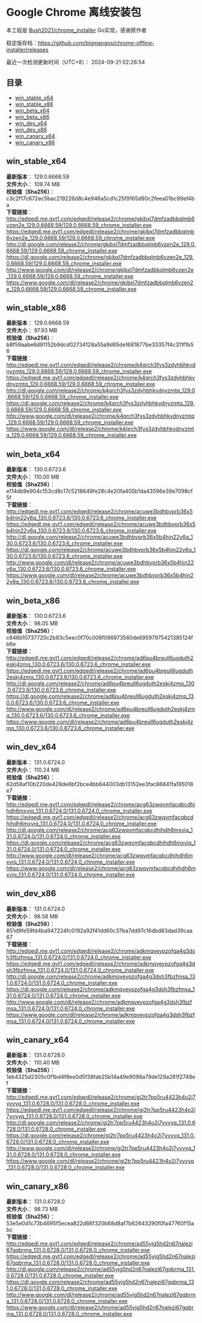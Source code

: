 # Google Chrome 离线安装包
本工程是 [Bush2021/chrome_installer](https://github.com/Bush2021/chrome_installer) Go实现，感谢原作者

稳定版存档：<https://github.com/bigmangos/chrome-offline-installer/releases>

最近一次检测更新时间（UTC+8）：
2024-09-21 02:26:54

## 目录
* [win_stable_x64](https://github.com/bigmangos/chrome-offline-installer?tab=readme-ov-file#win_stable_x64)
* [win_stable_x86](https://github.com/bigmangos/chrome-offline-installer?tab=readme-ov-file#win_stable_x86)
* [win_beta_x64](https://github.com/bigmangos/chrome-offline-installer?tab=readme-ov-file#win_beta_x64)
* [win_beta_x86](https://github.com/bigmangos/chrome-offline-installer?tab=readme-ov-file#win_beta_x86)
* [win_dev_x64](https://github.com/bigmangos/chrome-offline-installer?tab=readme-ov-file#win_dev_x64)
* [win_dev_x86](https://github.com/bigmangos/chrome-offline-installer?tab=readme-ov-file#win_dev_x86)
* [win_canary_x64](https://github.com/bigmangos/chrome-offline-installer?tab=readme-ov-file#win_canary_x64)
* [win_canary_x86](https://github.com/bigmangos/chrome-offline-installer?tab=readme-ov-file#win_canary_x86)

## win_stable_x64
**最新版本**： 129.0.6668.59  
**文件大小**： 109.74 MB  
**校验值（Sha256）**： c3c2f17c672ec5bac219226d8c4e946a5cd1c25f9165d90c2feea01bc99ef4ba  
**下载链接**：
http://edgedl.me.gvt1.com/edgedl/release2/chrome/gkjbxl7dmfzadbbqlmb6vzen2e_129.0.6668.59/129.0.6668.59_chrome_installer.exe
https://edgedl.me.gvt1.com/edgedl/release2/chrome/gkjbxl7dmfzadbbqlmb6vzen2e_129.0.6668.59/129.0.6668.59_chrome_installer.exe
http://dl.google.com/release2/chrome/gkjbxl7dmfzadbbqlmb6vzen2e_129.0.6668.59/129.0.6668.59_chrome_installer.exe
https://dl.google.com/release2/chrome/gkjbxl7dmfzadbbqlmb6vzen2e_129.0.6668.59/129.0.6668.59_chrome_installer.exe
http://www.google.com/dl/release2/chrome/gkjbxl7dmfzadbbqlmb6vzen2e_129.0.6668.59/129.0.6668.59_chrome_installer.exe
https://www.google.com/dl/release2/chrome/gkjbxl7dmfzadbbqlmb6vzen2e_129.0.6668.59/129.0.6668.59_chrome_installer.exe
## win_stable_x86
**最新版本**： 129.0.6668.59  
**文件大小**： 97.93 MB  
**校验值（Sha256）**： b8f59aabe6d91152b9dcd02734128a55a9d65de1681877be33357f4c311f1b56  
**下载链接**：
http://edgedl.me.gvt1.com/edgedl/release2/chrome/k4qrch3fys3zdyhbhkvdnyzmtq_129.0.6668.59/129.0.6668.59_chrome_installer.exe
https://edgedl.me.gvt1.com/edgedl/release2/chrome/k4qrch3fys3zdyhbhkvdnyzmtq_129.0.6668.59/129.0.6668.59_chrome_installer.exe
http://dl.google.com/release2/chrome/k4qrch3fys3zdyhbhkvdnyzmtq_129.0.6668.59/129.0.6668.59_chrome_installer.exe
https://dl.google.com/release2/chrome/k4qrch3fys3zdyhbhkvdnyzmtq_129.0.6668.59/129.0.6668.59_chrome_installer.exe
http://www.google.com/dl/release2/chrome/k4qrch3fys3zdyhbhkvdnyzmtq_129.0.6668.59/129.0.6668.59_chrome_installer.exe
https://www.google.com/dl/release2/chrome/k4qrch3fys3zdyhbhkvdnyzmtq_129.0.6668.59/129.0.6668.59_chrome_installer.exe
## win_beta_x64
**最新版本**： 130.0.6723.6  
**文件大小**： 110.00 MB  
**校验值（Sha256）**： e114db9e904c153cd8c17c5218649fe28c4e20fa405b1da43596e39e7098cf5f  
**下载链接**：
http://edgedl.me.gvt1.com/edgedl/release2/chrome/acuwe3bdhbvprb36x5b4hin22y6q_130.0.6723.6/130.0.6723.6_chrome_installer.exe
https://edgedl.me.gvt1.com/edgedl/release2/chrome/acuwe3bdhbvprb36x5b4hin22y6q_130.0.6723.6/130.0.6723.6_chrome_installer.exe
http://dl.google.com/release2/chrome/acuwe3bdhbvprb36x5b4hin22y6q_130.0.6723.6/130.0.6723.6_chrome_installer.exe
https://dl.google.com/release2/chrome/acuwe3bdhbvprb36x5b4hin22y6q_130.0.6723.6/130.0.6723.6_chrome_installer.exe
http://www.google.com/dl/release2/chrome/acuwe3bdhbvprb36x5b4hin22y6q_130.0.6723.6/130.0.6723.6_chrome_installer.exe
https://www.google.com/dl/release2/chrome/acuwe3bdhbvprb36x5b4hin22y6q_130.0.6723.6/130.0.6723.6_chrome_installer.exe
## win_beta_x86
**最新版本**： 130.0.6723.6  
**文件大小**： 98.05 MB  
**校验值（Sha256）**： c846b10737720c2b83c5eec0f70c008f086973560de69597975421385124fb6e  
**下载链接**：
http://edgedl.me.gvt1.com/edgedl/release2/chrome/ad6pu4breull6ugduth2eskj4zmq_130.0.6723.6/130.0.6723.6_chrome_installer.exe
https://edgedl.me.gvt1.com/edgedl/release2/chrome/ad6pu4breull6ugduth2eskj4zmq_130.0.6723.6/130.0.6723.6_chrome_installer.exe
http://dl.google.com/release2/chrome/ad6pu4breull6ugduth2eskj4zmq_130.0.6723.6/130.0.6723.6_chrome_installer.exe
https://dl.google.com/release2/chrome/ad6pu4breull6ugduth2eskj4zmq_130.0.6723.6/130.0.6723.6_chrome_installer.exe
http://www.google.com/dl/release2/chrome/ad6pu4breull6ugduth2eskj4zmq_130.0.6723.6/130.0.6723.6_chrome_installer.exe
https://www.google.com/dl/release2/chrome/ad6pu4breull6ugduth2eskj4zmq_130.0.6723.6/130.0.6723.6_chrome_installer.exe
## win_dev_x64
**最新版本**： 131.0.6724.0  
**文件大小**： 110.24 MB  
**校验值（Sha256）**： 62d58af10b220de428de8bf2bce4bb644003db13152ee3fac86841fa195018e7  
**下载链接**：
http://edgedl.me.gvt1.com/edgedl/release2/chrome/acg63zwqvmfacqbcdhihdh6mxviq_131.0.6724.0/131.0.6724.0_chrome_installer.exe
https://edgedl.me.gvt1.com/edgedl/release2/chrome/acg63zwqvmfacqbcdhihdh6mxviq_131.0.6724.0/131.0.6724.0_chrome_installer.exe
http://dl.google.com/release2/chrome/acg63zwqvmfacqbcdhihdh6mxviq_131.0.6724.0/131.0.6724.0_chrome_installer.exe
https://dl.google.com/release2/chrome/acg63zwqvmfacqbcdhihdh6mxviq_131.0.6724.0/131.0.6724.0_chrome_installer.exe
http://www.google.com/dl/release2/chrome/acg63zwqvmfacqbcdhihdh6mxviq_131.0.6724.0/131.0.6724.0_chrome_installer.exe
https://www.google.com/dl/release2/chrome/acg63zwqvmfacqbcdhihdh6mxviq_131.0.6724.0/131.0.6724.0_chrome_installer.exe
## win_dev_x86
**最新版本**： 131.0.6724.0  
**文件大小**： 98.58 MB  
**校验值（Sha256）**： 851d9fe59fd4ba947224fc0192a92f41dd60c37ba7dd97c16dbd83dad39caa67  
**下载链接**：
http://edgedl.me.gvt1.com/edgedl/release2/chrome/adkmqveypzofga4g3dsh3fbzfmsa_131.0.6724.0/131.0.6724.0_chrome_installer.exe
https://edgedl.me.gvt1.com/edgedl/release2/chrome/adkmqveypzofga4g3dsh3fbzfmsa_131.0.6724.0/131.0.6724.0_chrome_installer.exe
http://dl.google.com/release2/chrome/adkmqveypzofga4g3dsh3fbzfmsa_131.0.6724.0/131.0.6724.0_chrome_installer.exe
https://dl.google.com/release2/chrome/adkmqveypzofga4g3dsh3fbzfmsa_131.0.6724.0/131.0.6724.0_chrome_installer.exe
http://www.google.com/dl/release2/chrome/adkmqveypzofga4g3dsh3fbzfmsa_131.0.6724.0/131.0.6724.0_chrome_installer.exe
https://www.google.com/dl/release2/chrome/adkmqveypzofga4g3dsh3fbzfmsa_131.0.6724.0/131.0.6724.0_chrome_installer.exe
## win_canary_x64
**最新版本**： 131.0.6728.0  
**文件大小**： 110.40 MB  
**校验值（Sha256）**： 1eb4325d2305c0f1bd4f8ee0d5f38fab25b14a49e9098a79de129a281f2748ef  
**下载链接**：
http://edgedl.me.gvt1.com/edgedl/release2/chrome/gi2tr7pp5ru4423h4o2j7yvvyq_131.0.6728.0/131.0.6728.0_chrome_installer.exe
https://edgedl.me.gvt1.com/edgedl/release2/chrome/gi2tr7pp5ru4423h4o2j7yvvyq_131.0.6728.0/131.0.6728.0_chrome_installer.exe
http://dl.google.com/release2/chrome/gi2tr7pp5ru4423h4o2j7yvvyq_131.0.6728.0/131.0.6728.0_chrome_installer.exe
https://dl.google.com/release2/chrome/gi2tr7pp5ru4423h4o2j7yvvyq_131.0.6728.0/131.0.6728.0_chrome_installer.exe
http://www.google.com/dl/release2/chrome/gi2tr7pp5ru4423h4o2j7yvvyq_131.0.6728.0/131.0.6728.0_chrome_installer.exe
https://www.google.com/dl/release2/chrome/gi2tr7pp5ru4423h4o2j7yvvyq_131.0.6728.0/131.0.6728.0_chrome_installer.exe
## win_canary_x86
**最新版本**： 131.0.6728.0  
**文件大小**： 98.73 MB  
**校验值（Sha256）**： 53e5e0d1c73b4695f5ecea822d66f320b68d8af7b62643290f0fa47760f15abc  
**下载链接**：
http://edgedl.me.gvt1.com/edgedl/release2/chrome/ad55yjg5hd2n67nalezi67gqbrma_131.0.6728.0/131.0.6728.0_chrome_installer.exe
https://edgedl.me.gvt1.com/edgedl/release2/chrome/ad55yjg5hd2n67nalezi67gqbrma_131.0.6728.0/131.0.6728.0_chrome_installer.exe
http://dl.google.com/release2/chrome/ad55yjg5hd2n67nalezi67gqbrma_131.0.6728.0/131.0.6728.0_chrome_installer.exe
https://dl.google.com/release2/chrome/ad55yjg5hd2n67nalezi67gqbrma_131.0.6728.0/131.0.6728.0_chrome_installer.exe
http://www.google.com/dl/release2/chrome/ad55yjg5hd2n67nalezi67gqbrma_131.0.6728.0/131.0.6728.0_chrome_installer.exe
https://www.google.com/dl/release2/chrome/ad55yjg5hd2n67nalezi67gqbrma_131.0.6728.0/131.0.6728.0_chrome_installer.exe
